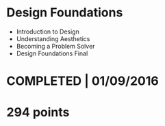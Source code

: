 # Design Foundations
- Introduction to Design
- Understanding Aesthetics
- Becoming a Problem Solver
- Design Foundations Final
 
# COMPLETED | 01/09/2016
# 294 points
